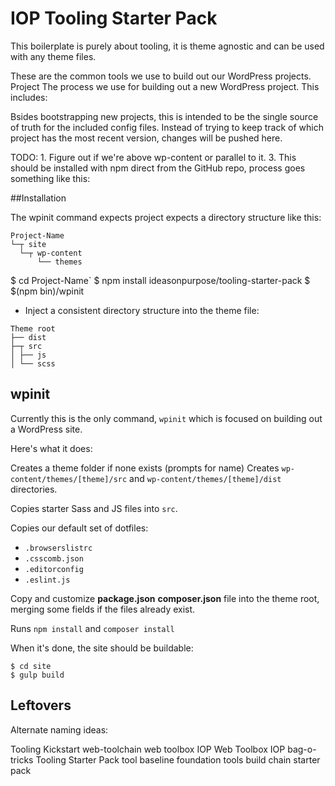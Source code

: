 # IOP Tooling Starter Pack

This boilerplate is purely about tooling, it is theme agnostic and can be used with any theme files.

These are the common tools we use to build out our WordPress projects. Project 
The process we use for building out a new WordPress project. This includes:

Bsides bootstrapping new projects, this is intended to be the single source of truth for the included config files. Instead of trying to keep track of which project has the most recent version, changes will be pushed here.

TODO: 
	1. Figure out if we're above wp-content or parallel to it. 
	3. This should be installed with npm direct from the GitHub repo, process goes something like this:

##Installation

The wpinit command expects project expects a directory structure like this:

```
Project-Name
└─┬ site
  └─┬ wp-content
 	  └── themes
```

$ cd Project-Name`
$ npm install ideasonpurpose/tooling-starter-pack
$ $(npm bin)/wpinit

* Inject a consistent directory structure into the theme file:
	
```
Theme root
├── dist
├─┬ src
│ ├── js
│ └── scss
```

## wpinit

Currently this is the only command, `wpinit` which is focused on building out a WordPress site. 

Here's what it does:

Creates a theme folder if none exists (prompts for name)
Creates `wp-content/themes/[theme]/src` and `wp-content/themes/[theme]/dist` directories.

Copies starter Sass and JS files into `src`.

Copies our default set of dotfiles:

* `.browserslistrc`
* `.csscomb.json`
* `.editorconfig`
* `.eslint.js`

Copy and customize **package.json** **composer.json** file into the theme root, merging some fields if the files already exist. 

Runs `npm install` and `composer install`

When it's done, the site should be buildable:
```
$ cd site
$ gulp build
```

## Leftovers

Alternate naming ideas:

Tooling Kickstart
web-toolchain
web toolbox
IOP Web Toolbox
IOP bag-o-tricks
Tooling Starter Pack
tool baseline
foundation tools
build chain starter pack
